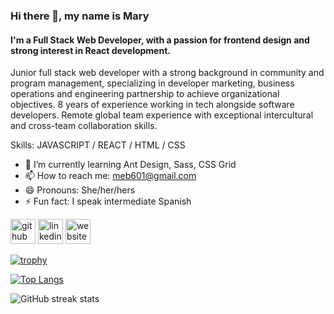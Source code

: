 ### Hi there 👋, my name is Mary
#### I'm a Full Stack Web Developer, with a passion for frontend design and strong interest in React development.
Junior full stack web developer with a strong background in community and program management, specializing in developer marketing, business operations and engineering partnership to achieve organizational objectives. 8 years of experience working in tech alongside software developers. Remote global team experience with exceptional intercultural and cross-team collaboration skills. 

Skills: JAVASCRIPT / REACT / HTML / CSS

- 🌱 I’m currently learning Ant Design, Sass, CSS Grid 
- 📫 How to reach me: meb601@gmail.com 
- 😄 Pronouns: She/her/hers 
- ⚡ Fun fact: I speak intermediate Spanish 

[<img src='https://cdn.jsdelivr.net/npm/simple-icons@3.0.1/icons/github.svg' alt='github' height='40'>](https://github.com/marybees)  [<img src='https://cdn.jsdelivr.net/npm/simple-icons@3.0.1/icons/linkedin.svg' alt='linkedin' height='40'>](https://www.linkedin.com/in/maryebees/)  [<img src='https://cdn.jsdelivr.net/npm/simple-icons@3.0.1/icons/icloud.svg' alt='website' height='40'>](maryelizabethbaker.com)  

[![trophy](https://github-profile-trophy.vercel.app/?username=marybees)](https://github.com/ryo-ma/github-profile-trophy)

[![Top Langs](https://github-readme-stats.vercel.app/api/top-langs/?username=marybees)](https://github.com/anuraghazra/github-readme-stats)

![GitHub streak stats](https://github-readme-streak-stats.herokuapp.com/?user=marybees)
